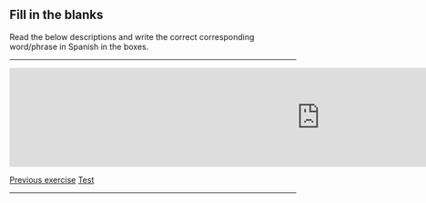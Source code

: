 <h2>Fill in the blanks</h2>

<p>
  Read the below descriptions and write the correct corresponding word/phrase in Spanish in the boxes.
  </p>
  
<hr>

<iframe src="https://h5p.org/h5p/embed/379527" width="1090" height="174" frameborder="0" allowfullscreen="allowfullscreen"></iframe><script src="https://h5p.org/sites/all/modules/h5p/library/js/h5p-resizer.js" charset="UTF-8"></script>

<p>
  <a href="learnspanish2.html" class="btnflt-l">Previous exercise</a>
  <a href="learnspanish4.html" class="btnflt-r">Test</a>
  </p>
  <div style="clear:both;"> </div>

<hr>
